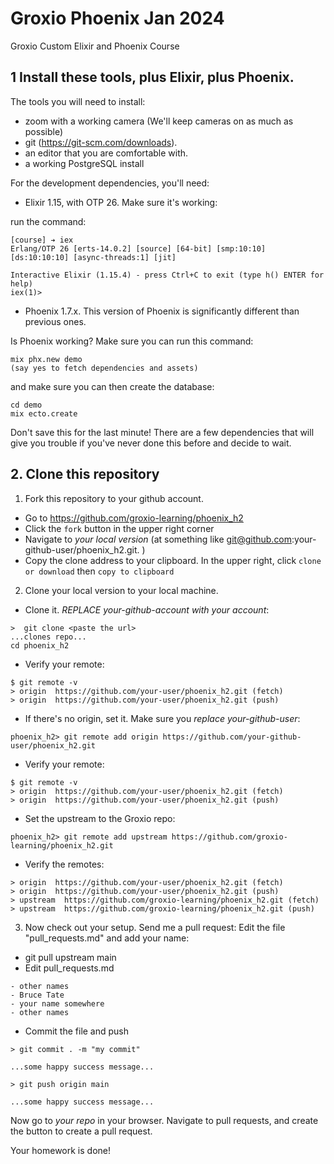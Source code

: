 # Groxio Phoenix Jan 2024
Groxio Custom Elixir and Phoenix Course

## 1 Install these tools, plus Elixir, plus Phoenix. 

The tools you will need to install: 

- zoom with a working camera (We'll keep cameras on as much as possible)
- git (https://git-scm.com/downloads). 
- an editor that you are comfortable with. 
- a working PostgreSQL install

For the development dependencies, you'll need: 

- Elixir 1.15, with OTP 26. Make sure it's working: 

run the command: 

```
[course] ➔ iex
Erlang/OTP 26 [erts-14.0.2] [source] [64-bit] [smp:10:10] [ds:10:10:10] [async-threads:1] [jit]

Interactive Elixir (1.15.4) - press Ctrl+C to exit (type h() ENTER for help)
iex(1)> 
```

- Phoenix 1.7.x. This version of Phoenix is significantly different than previous ones.


Is Phoenix working? Make sure you can run this command: 

```
mix phx.new demo
(say yes to fetch dependencies and assets)
```

and make sure you can then create the database: 

```
cd demo
mix ecto.create
```

Don't save this for the last minute! There are a few dependencies that will give you trouble if you've never done this before and decide to wait. 


## 2. Clone this repository

1. Fork this repository to your github account. 

- Go to https://github.com/groxio-learning/phoenix_h2
- Click the `fork` button in the upper right corner
- Navigate to *your local version* (at something like git@github.com:your-github-user/phoenix_h2.git. )
- Copy the clone address to your clipboard. In the upper right, click `clone or download` then `copy to clipboard`

2. Clone your local version to your local machine. 

- Clone it. *REPLACE your-github-account with your account*:  

```
>  git clone <paste the url>
...clones repo...
cd phoenix_h2
```

- Verify your remote: 

```
$ git remote -v
> origin  https://github.com/your-user/phoenix_h2.git (fetch)
> origin  https://github.com/your-user/phoenix_h2.git (push)
```


- If there's no origin, set it. Make sure you *replace your-github-user*:

```
phoenix_h2> git remote add origin https://github.com/your-github-user/phoenix_h2.git
```

- Verify your remote: 

```
$ git remote -v
> origin  https://github.com/your-user/phoenix_h2.git (fetch)
> origin  https://github.com/your-user/phoenix_h2.git (push)
```

- Set the upstream to the Groxio repo:

```
phoenix_h2> git remote add upstream https://github.com/groxio-learning/phoenix_h2.git
```

- Verify the remotes: 

```
> origin  https://github.com/your-user/phoenix_h2.git (fetch)
> origin  https://github.com/your-user/phoenix_h2.git (push)
> upstream  https://github.com/groxio-learning/phoenix_h2.git (fetch)
> upstream  https://github.com/groxio-learning/phoenix_h2.git (push)
```

3. Now check out your setup. Send me a pull request: Edit the file "pull_requests.md" and add your name: 

- git pull upstream main
- Edit pull_requests.md

```
- other names
- Bruce Tate
- your name somewhere
- other names
```

- Commit the file and push

```
> git commit . -m "my commit"

...some happy success message...

> git push origin main

...some happy success message...
```

Now go to _your repo_ in your browser. Navigate to pull requests, and create the button to create a pull request. 

Your homework is done!
